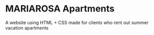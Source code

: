 # MARIAROSA Apartments

A website using HTML + CSS made for clients who rent out summer vacation apartments
